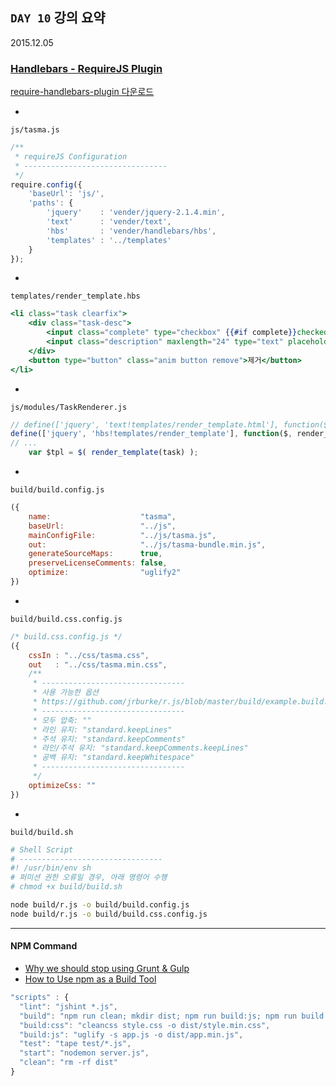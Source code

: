 ## `DAY 10` 강의 요약

2015.12.05

### [Handlebars - RequireJS Plugin](https://github.com/SlexAxton/require-handlebars-plugin)

[require-handlebars-plugin 다운로드](https://github.com/SlexAxton/require-handlebars-plugin/archive/master.zip)

-

`js/tasma.js`
```js
/**
 * requireJS Configuration
 * --------------------------------
 */
require.config({
	'baseUrl': 'js/',
	'paths': {
		'jquery'    : 'vender/jquery-2.1.4.min',
		'text'      : 'vender/text',
		'hbs'		: 'vender/handlebars/hbs',
		'templates' : '../templates'
	}
});
```

-

`templates/render_template.hbs`
```hbs
<li class="task clearfix">
	<div class="task-desc">
		<input class="complete" type="checkbox" {{#if complete}}checked="checked"{{/if}}>
		<input class="description" maxlength="24" type="text" placeholder="등록할 내용을 기입해주세요." value={{description}}>
	</div>
	<button type="button" class="anim button remove">제거</button>
</li>
```

-

`js/modules/TaskRenderer.js`

```js
// define(['jquery', 'text!templates/render_template.html'], function($, render_template) {
define(['jquery', 'hbs!templates/render_template'], function($, render_template) {
// ...
	var $tpl = $( render_template(task) );
```

-

`build/build.config.js`
```js
({
	name:                    "tasma",
	baseUrl:                 "../js",
	mainConfigFile:          "../js/tasma.js",
	out:                     "../js/tasma-bundle.min.js",
	generateSourceMaps:      true,
	preserveLicenseComments: false,
	optimize:                "uglify2"
})
```

-

`build/build.css.config.js`
```js
/* build.css.config.js */
({
	cssIn : "../css/tasma.css",
	out   : "../css/tasma.min.css",
	/**
	 * --------------------------------
	 * 사용 가능한 옵션
	 * https://github.com/jrburke/r.js/blob/master/build/example.build.js#L218
	 * --------------------------------
	 * 모두 압축: ""
	 * 라인 유지: "standard.keepLines"
	 * 주석 유지: "standard.keepComments"
	 * 라인/주석 유지: "standard.keepComments.keepLines"
	 * 공백 유지: "standard.keepWhitespace"
	 * --------------------------------
	 */
	optimizeCss: ""
})
```

-

`build/build.sh`

```sh
# Shell Script
# --------------------------------
#! /usr/bin/env sh
# 퍼미션 권한 오류일 경우, 아래 명령어 수행
# chmod +x build/build.sh

node build/r.js -o build/build.config.js
node build/r.js -o build/build.css.config.js
```

---

#### NPM Command

- [Why we should stop using Grunt & Gulp](http://blog.keithcirkel.co.uk/why-we-should-stop-using-grunt/)
- [How to Use npm as a Build Tool](http://blog.keithcirkel.co.uk/how-to-use-npm-as-a-build-tool/)

```js
"scripts" : {
  "lint": "jshint *.js",
  "build": "npm run clean; mkdir dist; npm run build:js; npm run build:css",
  "build:css": "cleancss style.css -o dist/style.min.css",
  "build:js": "uglify -s app.js -o dist/app.min.js",
  "test": "tape test/*.js",
  "start": "nodemon server.js",
  "clean": "rm -rf dist"
}
```